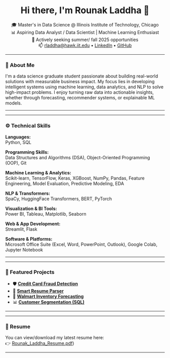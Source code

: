 <h1 align="center">Hi there, I'm Rounak Laddha 👋</h1>

<p align="center">
🎓 Master's in Data Science @ Illinois Institute of Technology, Chicago<br>
📊 Aspiring Data Analyst / Data Scientist | Machine Learning Enthusiast<br>
💼 Actively seeking summer/ fall 2025 opportunities<br>
📫 <a href="mailto:rladdha@hawk.iit.edu">rladdha@hawk.iit.edu</a> • 
<a href="https://www.linkedin.com/in/rounak-laddha/">LinkedIn</a> • 
<a href="https://github.com/Rounakladdha8">GitHub</a>
</p>

---

### 🧠 About Me

I'm a data science graduate student passionate about building real-world solutions with measurable business impact. My focus lies in developing intelligent systems using machine learning, data analytics, and NLP to solve high-impact problems. I enjoy turning raw data into actionable insights, whether through forecasting, recommender systems, or explainable ML models.

---
---

### ⚙️ Technical Skills

**Languages:**  
Python, SQL  

**Programming Skills:**  
Data Structures and Algorithms (DSA), Object-Oriented Programming (OOP), Git  

**Machine Learning & Analytics:**  
Scikit-learn, TensorFlow, Keras, XGBoost, NumPy, Pandas, Feature Engineering, Model Evaluation, Predictive Modeling, EDA  

**NLP & Transformers:**  
SpaCy, HuggingFace Transformers, BERT, PyTorch  

**Visualization & BI Tools:**  
Power BI, Tableau, Matplotlib, Seaborn  

**Web & App Development:**  
Streamlit, Flask  

**Software & Platforms:**  
Microsoft Office Suite (Excel, Word, PowerPoint, Outlook), Google Colab, Jupyter Notebook  



---
---

### 🚀 Featured Projects

- 🛡️ **[Credit Card Fraud Detection](https://github.com/Rounakladdha8/credit-card-fraud-detection-shap-xgboost)**
- 📄 **[Smart Resume Parser](https://github.com/Rounakladdha8/smart-resume-parser)**
- 🛒 **[Walmart Inventory Forecasting](https://github.com/Rounakladdha8/walmart-inventory-forecasting)**
- 📊 **[Customer Segmentation (SQL)](https://github.com/Rounakladdha8/customer-segmentation-ecommerce-sql)**

---
---

### 📄 Resume

You can view/download my latest resume here:  
👉 [Rounak_Laddha_Resume.pdf](https://github.com/Rounakladdha8/resume/blob/main/RounakLaddha_cv.pdf))

---
